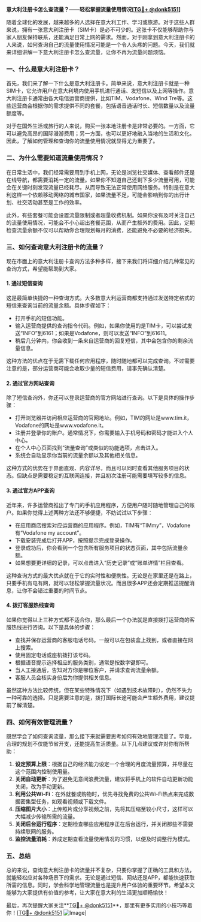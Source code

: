 **意大利注册卡怎么查流量？——轻松掌握流量使用情况[[TG💪+ @donk5151](https://t.me/s/donk5151)]**

随着全球化的发展，越来越多的人选择在意大利工作、学习或旅游。对于这些人群来说，拥有一张意大利注册卡（SIM卡）是必不可少的。这张卡不仅能够帮助你与家人朋友保持联系，还能满足日常上网的需求。然而，对于刚拿到意大利注册卡的人来说，如何查询自己的流量使用情况可能是一个令人头疼的问题。今天，我们就来详细讲解一下意大利注册卡怎么查流量，让你不再为流量问题烦恼。

### 一、什么是意大利注册卡？

首先，我们来了解一下什么是意大利注册卡。简单来说，意大利注册卡就是一种SIM卡，它允许用户在意大利境内使用手机进行通话、发短信以及上网等操作。意大利注册卡通常由各大电信运营商提供，比如TIM、Vodafone、Wind Tre等。这些运营商会根据你的需求提供不同的套餐，包括语音通话时长、短信数量以及流量额度等。

对于在国外生活或旅行的人来说，购买一张本地注册卡是非常必要的。一方面，它可以避免高昂的国际漫游费用；另一方面，也可以更好地融入当地的生活和文化。因此，了解如何管理和查询你的流量使用情况就显得尤为重要了。

### 二、为什么需要知道流量使用情况？

在日常生活中，我们经常需要用到手机上网，无论是浏览社交媒体、查看邮件还是在线导航，都需要消耗一定的流量。如果你不知道自己还剩下多少流量可用，可能会在关键时刻发现流量已经耗尽，从而导致无法正常使用网络服务。特别是在意大利这样一个依赖移动网络的城市国家，如果流量不足，可能会影响到你的出行计划、社交活动甚至是工作的效率。

此外，有些套餐可能会设置流量限制或者超量收费机制。如果你没有及时关注自己的流量使用情况，可能会不小心超出套餐范围，从而产生额外的费用。因此，定期检查流量余额不仅可以帮助你合理规划每月的消费，还能避免不必要的经济损失。

### 三、如何查询意大利注册卡的流量？

现在市面上的意大利注册卡查询方法多种多样，接下来我们将详细介绍几种常见的查询方式，希望能帮助到大家。

#### 1. **通过短信查询**
这是最简单快捷的一种查询方式。大多数意大利运营商都支持通过发送特定格式的短信来查询当前的流量余额。具体步骤如下：

- 打开手机的短信功能。
- 输入运营商提供的查询指令代码。例如，如果你使用的是TIM卡，可以尝试发送“INFO”到6161；如果是Vodafone，则可以发送“INFO”到61611。
- 稍后几分钟内，你会收到一条来自运营商的回复短信，其中会包含你的剩余流量信息。

这种方法的优点在于无需下载任何应用程序，随时随地都可以完成查询。不过需要注意的是，部分运营商可能会收取少量的短信费用，请事先确认清楚。

#### 2. **通过官方网站查询**
除了短信查询外，你还可以登录运营商的官方网站进行查询。以下是具体的操作步骤：

- 打开浏览器并访问相应运营商的官网地址。例如，TIM的网址是www.tim.it，Vodafone的网址是www.vodafone.it。
- 注册并登录你的账户。通常情况下，你需要输入手机号码和密码才能进入个人中心。
- 在个人中心页面找到“流量查询”或类似的功能选项，点击进入。
- 系统会自动显示你当前的流量余额以及其他相关信息。

这种方式的优势在于界面直观、内容详尽，而且可以同时查看其他服务项目的状态。但缺点是需要稳定的互联网连接，并且初次注册可能需要填写较多的信息。

#### 3. **通过官方APP查询**
近年来，许多运营商推出了专门的手机应用程序，方便用户随时随地管理自己的账户。如果你觉得上述两种方法还不够便捷，不妨试试以下步骤：

- 在应用商店搜索对应运营商的应用程序。例如，TIM有“TIMmy”，Vodafone有“Vodafone my account”。
- 下载安装完成后打开APP，按照提示完成登录操作。
- 登录成功后，你会看到一个包含所有服务项目的状态页面，其中包括流量余额。
- 如果想要更详细的记录，可以点击进入“历史记录”或“账单详情”栏目查看。

这种查询方式的最大优点就在于它的实时性和便携性。无论是在家里还是在路上，只要手机有电有网，就可以轻松掌握流量状况。而且很多APP还会定期推送提醒消息，让你不会错过重要的时间节点。

#### 4. **拨打客服热线查询**
如果你觉得以上三种方式都不适合你，那么最后一个办法就是直接拨打运营商的客服热线进行咨询。以下是具体的步骤：

- 查找并保存运营商的客服电话号码。一般可以在包装盒上找到，或者直接在网上搜索。
- 使用固定电话或座机拨打该号码。
- 根据语音提示选择相应的服务类别，通常是按数字键即可。
- 当人工接通后，告知对方你是哪位客户，并请求查询流量余额。
- 客服人员会核实身份后为你提供相关信息。

虽然这种方法比较传统，但在某些特殊情况下（如遇到技术故障时），仍然不失为一种可靠的选择。只是需要注意的是，拨打国际长途可能会产生额外费用，建议提前了解清楚。

### 四、如何有效管理流量？

既然学会了如何查询流量，那么接下来就需要思考如何有效地管理流量了。毕竟，合理的规划不仅能节省开支，还能提高生活质量。以下几点建议或许对你有所帮助：

1. **设定预算上限**：根据自己的经济能力设定一个合理的月度流量预算，并尽量在这个范围内控制使用量。
2. **关闭自动更新**：为了避免无意间浪费流量，建议将手机上的软件自动更新功能关闭，改为手动更新。
3. **利用公共Wi-Fi**：在外就餐或购物时，优先寻找免费的公共Wi-Fi热点来完成数据密集型任务，如观看视频或下载文件。
4. **压缩图片大小**：上传照片或分享视频之前，先将其压缩至较小尺寸，这样可以大幅减少传输所需的流量。
5. **关闭后台运行程序**：定期检查哪些应用程序正在后台运行，并关闭那些不需要持续联网的服务。
6. **监控流量消耗**：养成定期查看流量使用情况的习惯，以便及时调整行为模式。

### 五、总结

总的来说，查询意大利注册卡的流量并不复杂，只要你掌握了正确的工具和方法，就能轻松应对各种场景下的需求。无论是通过短信、网站还是APP，都能快速获取所需的信息。同时，学会科学地管理流量也是提升用户体验的重要环节。希望本文能够为大家提供有价值的参考，让大家在意大利的生活更加顺畅愉快！

最后，再次提醒大家关注**[TG💪+ @donk5151](https://t.me/s/donk5151)**，那里有更多实用的小技巧等着你！[[TG💪+ @donk5151](https://t.me/s/donk5151) ![Image](https://i.postimg.cc/rwNCRYN7/Snipaste-2025-04-30-17-27-05.png)]